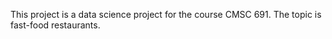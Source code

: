 This project is a data science project for the course CMSC 691.
The topic is fast-food restaurants.
